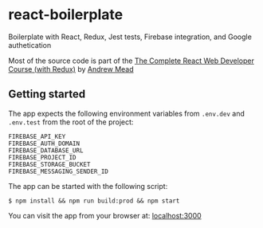 # react-boilerplate
Boilerplate with React, Redux, Jest tests, Firebase integration, and Google authetication

Most of the source code is part of the [The Complete React Web Developer Course (with Redux)](https://www.udemy.com/react-2nd-edition) by [Andrew Mead](https://github.com/andrewjmead)

## Getting started

The app expects the following environment variables from `.env.dev` and `.env.test` from the root of the project:

```
FIREBASE_API_KEY
FIREBASE_AUTH_DOMAIN
FIREBASE_DATABASE_URL
FIREBASE_PROJECT_ID
FIREBASE_STORAGE_BUCKET
FIREBASE_MESSAGING_SENDER_ID
```

The app can be started with the following script:

```
$ npm install && npm run build:prod && npm start
```

You can visit the app from your browser at: [localhost:3000](http://localhost:3000)